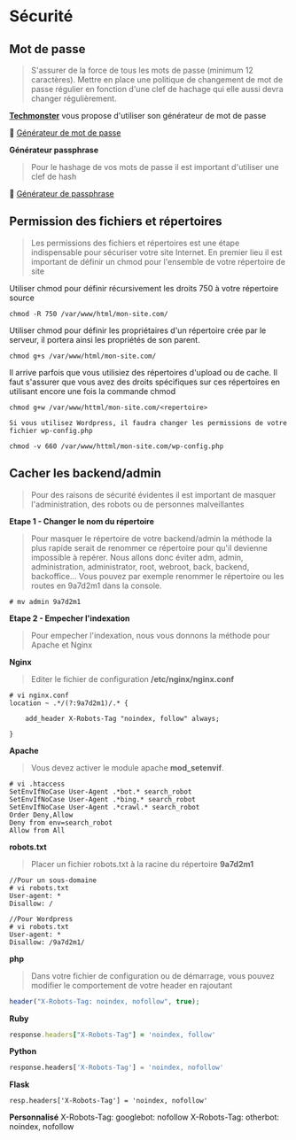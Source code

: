 
# Sécurité

## Mot de passe

>S'assurer de la force de tous les mots de passe (minimum 12 caractères). Mettre en place une politique de changement de mot de passe régulier en fonction d'une clef de hachage qui elle aussi devra changer régulièrement.

[**Techmonster**](https://techmonster.info) vous propose d'utiliser son générateur de mot de passe

:link: [Générateur de mot de passe](https://techmonster.info/password-generator)


**Générateur passphrase**

> Pour le hashage de vos mots de passe il est important d'utiliser une clef de hash
> 
:link: [Générateur de passphrase](https://techmonster.info/passphrase-generator)


## Permission des fichiers et répertoires

>Les permissions des fichiers et répertoires est une étape indispensable pour sécuriser votre site Internet. En premier lieu il est important de définir un chmod pour l'ensemble de votre répertoire de site

Utiliser chmod pour définir récursivement les droits 750 à votre répertoire source

`chmod -R 750 /var/www/html/mon-site.com/`

Utiliser chmod pour définir les propriétaires d'un répertoire crée par le serveur, il portera ainsi les propriétés de son parent.

`chmod g+s /var/www/html/mon-site.com/`

Il arrive parfois que vous utilisiez des répertoires d'upload ou de cache. Il faut s'assurer que vous avez des droits spécifiques sur ces répertoires en utilisant encore une fois la commande chmod

`chmod g+w /var/www/httml/mon-site.com/<repertoire>`

````
Si vous utilisez Wordpress, il faudra changer les permissions de votre fichier wp-config.php
````

`chmod -v 660 /var/www/httml/mon-site.com/wp-config.php`


## Cacher les backend/admin
> Pour des raisons de sécurité évidentes il est important de masquer l'administration, des robots ou de personnes malveillantes

**Etape 1 - Changer le nom du répertoire**
> Pour masquer le répertoire de votre backend/admin la méthode la plus rapide serait de renommer ce répertoire pour qu'il devienne impossible à repérer. Nous allons donc éviter adm, admin, administration, administrator, root, webroot, back, backend, backoffice...
> Vous pouvez par exemple renommer le répertoire ou les routes en 9a7d2m1 dans la console.

`# mv admin 9a7d2m1`

**Etape 2 - Empecher l'indexation**
> Pour empecher l'indexation, nous vous donnons la méthode pour Apache et Nginx

**Nginx**
>Editer le fichier de configuration **/etc/nginx/nginx.conf**
```nginx
# vi nginx.conf
location ~ .*/(?:9a7d2m1)/.* {
    
    add_header X-Robots-Tag "noindex, follow" always;      

}
```

**Apache**
>Vous devez activer le module apache **mod_setenvif**.

```apacheconf
# vi .htaccess
SetEnvIfNoCase User-Agent .*bot.* search_robot
SetEnvIfNoCase User-Agent .*bing.* search_robot
SetEnvIfNoCase User-Agent .*crawl.* search_robot
Order Deny,Allow
Deny from env=search_robot
Allow from All
```

**robots.txt**
>Placer un fichier robots.txt à la racine du répertoire **9a7d2m1**

```robots
//Pour un sous-domaine
# vi robots.txt
User-agent: *
Disallow: /

//Pour Wordpress
# vi robots.txt
User-agent: *
Disallow: /9a7d2m1/
```

**php**
>Dans votre fichier de configuration ou de démarrage, vous pouvez modifier le comportement de votre header en rajoutant 

```php
header("X-Robots-Tag: noindex, nofollow", true);
```
**Ruby**
```ruby
response.headers["X-Robots-Tag"] = 'noindex, follow'
```
**Python**
```python
response.headers['X-Robots-Tag'] = 'noindex, nofollow'
```

**Flask**
```flask
resp.headers['X-Robots-Tag'] = 'noindex, nofollow'
```

**Personnalisé**
X-Robots-Tag: googlebot: nofollow
X-Robots-Tag: otherbot: noindex, nofollow
